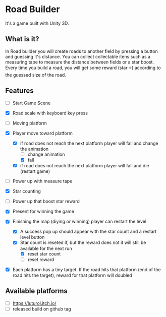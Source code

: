 # Road Builder

It's a game built with Unity 3D.

## What is it?

In Road builder you will create roads to another field by pressing a button and guessing it's distance. You can collect collectable itens such as a measuring tape to measure the distance between fields or a star boost. Every time you build a road, you will get some reward (star :star:) according to the guessed size of the road.

## Features

- [ ] Start Game Scene
- [x] Road scale with keyboard key press
- [ ] Moving platform
- [x] Player move toward platform
    - [x] if road does not reach the next platform player will fall and change the animation
        - [ ] change animation
        - [x] fall
    - [x] if road does not reach the next platform player will fall and die (restart game)
- [ ] Power up with measure tape
- [x] Star counting
- [ ] Power up that boost star reward
- [x] Present for winning the game
- [x] Finishing the map (diying or winning) player can restart the level
    - [x] A success pop up should appear with the star count and a restart level button 
    - [x] Star count is reseted if, but the reward does not it will still be available for the next run
        - [x] reset star count
        - [ ] reset reward
- [x] Each platform has a tiny target. If the road hits that platform (end of the road hits the target), reward for that platform will doubled


## Available platforms

- [ ] https://luturol.itch.io/
- [ ] released build on github tag